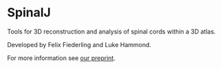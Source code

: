 # SpinalJ
Tools for 3D reconstruction and analysis of spinal cords within a 3D atlas.

Developed by Felix Fiederling and Luke Hammond.

For more information see [our preprint](https://www.biorxiv.org/content/10.1101/2021.05.06.443008v1.abstract).

